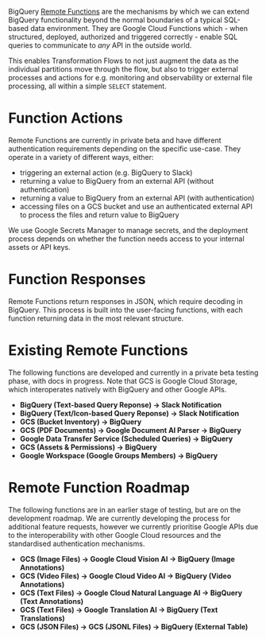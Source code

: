 BigQuery [Remote Functions](https://cloud.google.com/bigquery/docs/reference/standard-sql/remote-functions) are the mechanisms by which we can extend BigQuery functionality beyond the normal boundaries of a typical SQL-based data environment.  They are Google Cloud Functions which - when structured, deployed, authorized and triggered correctly - enable SQL queries to communicate to _any_ API in the outside world.  

This enables Transformation Flows to not just augment the data as the individual partitions move through the flow, but also to trigger external processes and actions for e.g. monitoring and observability or external file processing, all within a simple `SELECT` statement.

# Function Actions
Remote Functions are currently in private beta and have different authentication requirements depending on the specific use-case.  They operate in a variety of different ways, either:

- triggering an external action (e.g. BigQuery to Slack)
- returning a value to BigQuery from an external API (without authentication)
- returning a value to BigQuery from an external API (with authentication)
- accessing files on a GCS bucket and use an authenticated external API to process the files and return value to BigQuery

We use Google Secrets Manager to manage secrets, and the deployment process depends on whether the function needs access to your internal assets or API keys.

# Function Responses
Remote Functions return responses in JSON, which require decoding in BigQuery.  This process is built into the user-facing functions, with each function returning data in the most relevant structure.

# Existing Remote Functions
The following functions are developed and currently in a private beta testing phase, with docs in progress.  Note that GCS is Google Cloud Storage, which interoperates natively with BigQuery and other Google APIs.

- **BigQuery (Text-based Query Reponse) -> Slack Notification**
- **BigQuery (Text/Icon-based Query Reponse) -> Slack Notification**
- **GCS (Bucket Inventory) -> BigQuery**
- **GCS (PDF Documents) -> Google Document AI Parser -> BigQuery**
- **Google Data Transfer Service (Scheduled Queries) -> BigQuery**
- **GCS (Assets & Permissions) -> BigQuery**
- **Google Workspace (Google Groups Members) -> BigQuery**

# Remote Function Roadmap
The following functions are in an earlier stage of testing, but are on the development roadmap.  We are currently developing the process for additional feature requests, however we currently prioritise Google APIs due to the interoperability with other Google Cloud resources and the standardised authentication mechanisms. 

- **GCS (Image Files) -> Google Cloud Vision AI -> BigQuery (Image Annotations)**
- **GCS (Video Files) -> Google Cloud Video AI -> BigQuery (Video Annotations)**
- **GCS (Text Files) -> Google Cloud Natural Language AI -> BigQuery (Text Annotations)**
- **GCS (Text Files) -> Google Translation AI -> BigQuery (Text Translations)**
- **GCS (JSON Files) -> GCS (JSONL Files) -> BigQuery (External Table)**



